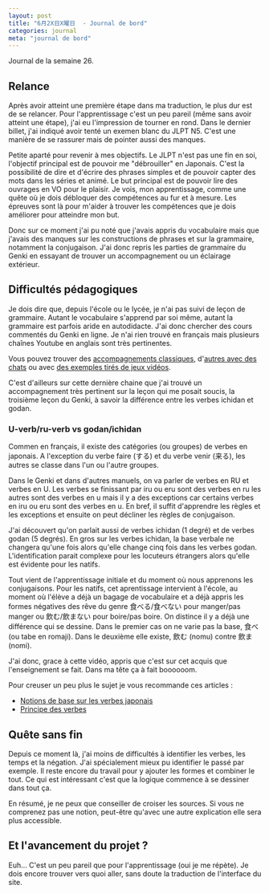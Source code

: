 ```yaml
---
layout: post
title: "6月2X日X曜日  - Journal de bord"
categories: journal
meta: "journal de bord"
---
```


Journal de la semaine 26. 

## Relance

Après avoir atteint une première étape dans ma traduction, le plus dur est de se relancer. Pour l'apprentissage c'est un peu pareil (même sans avoir atteint une étape), j'ai eu l'impression de tourner en rond. Dans le dernier billet, j'ai indiqué avoir tenté un exemen blanc du JLPT N5. C'est une manière de se rassurer mais de pointer aussi des manques.

Petite aparté pour revenir à mes objectifs. Le JLPT n'est pas une fin en soi, l'objectif principal est de pouvoir me "débrouiller" en Japonais. C'est la possibilité de dire et d'écrire des phrases simples et de pouvoir capter des mots dans les séries et animé. Le but principal est de pouvoir lire des ouvrages en VO pour le plaisir. Je vois, mon apprentissage, comme une quête où je dois débloquer des compétences au fur et à mesure. Les épreuves sont là pour m'aider à trouver les compétences que je dois améliorer pour atteindre mon but. 

Donc sur ce moment j'ai pu noté que j'avais appris du vocabulaire mais que j'avais des manques sur les constructions de phrases et sur la grammaire, notamment la conjugaison. J'ai donc repris les parties de grammaire du Genki en essayant de trouver un accompagnement ou un éclairage extérieur. 

## Difficultés pédagogiques

Je dois dire que, depuis l'école ou le lycée, je n'ai pas suivi de leçon de grammaire. Autant le vocabulaire s'apprend par soi même, autant la grammaire est parfois aride en autodidacte. J'ai donc chercher des cours commentés du Genki en ligne. Je n'ai rien trouvé en français mais plusieurs chaînes Youtube en anglais sont très pertinentes.

Vous pouvez trouver des [accompagnements classiques](https://www.youtube.com/@ToKiniAndy/search?query=Genki), d'[autres avec des chats](https://www.youtube.com/@ShiroNekoJapanese/search?query=Genki) ou avec [des exemples tirés de jeux vidéos](https://www.youtube.com/@GameGengo/search?query=Genki). 

C'est d'ailleurs sur cette dernière chaine que j'ai trouvé un accompagnement très pertinent sur la leçon qui me posait soucis, la troisième leçon du Genki, à savoir la différence entre les verbes ichidan et godan.

### U-verb/ru-verb vs godan/ichidan

Commen en français, il existe des catégories (ou groupes) de verbes en japonais. A l'exception du verbe faire (する) et du verbe venir (来る), les autres se classe dans l'un ou l'autre groupes. 

 Dans le Genki et dans d'autres manuels, on va parler de verbes en RU et verbes en U. Les verbes se  finissant par iru ou eru sont des verbes en ru les autres sont des verbes en u mais il y a des exceptions car certains verbes en iru ou eru sont des verbes en u. En bref, il suffit d'apprendre les règles et les exceptions et ensuite on peut décliner les règles de conjugaison.

 J'ai découvert qu'on parlait aussi  de verbes ichidan (1 degré) et de verbes godan (5 degrés). En gros sur les verbes ichidan, la base verbale ne changera qu'une fois alors qu'elle change cinq fois dans les verbes godan. L'identification parait complexe pour les locuteurs étrangers alors qu'elle est évidente pour les natifs.

 Tout vient de l'apprentissage initiale et du moment où nous apprenons les conjugaisons. Pour les natifs, cet aprentissage intervient à l'école, au moment où l'élève a déjà un bagage de vocabulaire et a déjà appris les formes négatives des rêve du genre 食べる/食べない pour manger/pas manger ou  飲む/飲まない pour boire/pas boire. On distince il y a déjà une différence qui se dessine. Dans le premier cas on ne varie pas la base, 食べ (ou tabe en romaji). Dans le deuxième elle existe, 飲む (nomu) contre 飲ま (nomi). 
 
 J'ai donc, grace à cette vidéo, appris que c'est sur cet acquis que l'enseignement se fait. Dans ma tête ça à fait boooooom. 

 Pour creuser un peu plus le sujet je vous recommande ces articles :

 * [Notions de base sur les verbes japonais](https://www.guidetojapanese.org/french/verbs.html)
 * [Principe des verbes ](https://blog.japprendslejaponais.com/principes-des-verbes-ichidan-et-godan-en-japonais/)

 ## Quête sans fin

Depuis ce moment là, j'ai moins de difficultés à identifier les verbes, les temps et la négation. J'ai spécialement mieux pu identifier le passé par exemple. Il reste encore du travail pour y ajouter les formes et combiner le tout. Ce qui est intéressant c'est que la logique commence à se dessiner dans tout ça.

En résumé, je ne peux que conseiller de croiser les sources. Si vous ne comprenez pas une notion, peut-être qu'avec une autre explication elle sera plus accessible. 

## Et l'avancement du projet ? 

Euh... C'est un peu pareil que pour l'apprentissage (oui je me répète). Je dois encore trouver vers quoi aller, sans doute la traduction de l'interface du site.